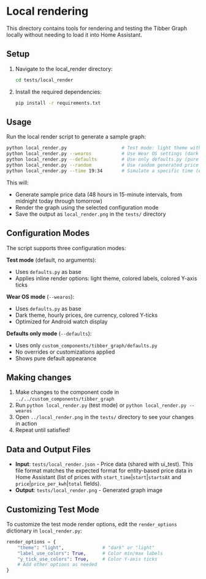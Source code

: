 # Local rendering

This directory contains tools for rendering and testing the Tibber Graph locally without needing to load it into Home Assistant.

## Setup

1. Navigate to the local_render directory:

   ```bash
   cd tests/local_render
   ```

2. Install the required dependencies:

   ```bash
   pip install -r requirements.txt
   ```

## Usage

Run the local render script to generate a sample graph:

```bash
python local_render.py                    # Test mode: light theme with colored labels (default)
python local_render.py --wearos           # Use Wear OS settings (dark theme, hourly prices, öre currency)
python local_render.py --defaults         # Use only defaults.py (pure defaults, no overrides)
python local_render.py --random           # Use random generated price data instead of real Tibber data
python local_render.py --time 19:34       # Simulate a specific time (e.g., 19:34 today)
```

This will:

- Generate sample price data (48 hours in 15-minute intervals, from midnight today through tomorrow)
- Render the graph using the selected configuration mode
- Save the output as `local_render.png` in the `tests/` directory

## Configuration Modes

The script supports three configuration modes:

**Test mode** (default, no arguments):

- Uses `defaults.py` as base
- Applies inline render options: light theme, colored labels, colored Y-axis ticks

**Wear OS mode** (`--wearos`):

- Uses `defaults.py` as base
- Dark theme, hourly prices, öre currency, colored Y-ticks
- Optimized for Android watch display

**Defaults only mode** (`--defaults`):

- Uses only `custom_components/tibber_graph/defaults.py`
- No overrides or customizations applied
- Shows pure default appearance

## Making changes

1. Make changes to the component code in `../../custom_components/tibber_graph`
2. Run `python local_render.py` (test mode) or `python local_render.py --wearos`
3. Open `../local_render.png` in the `tests/` directory to see your changes in action
4. Repeat until satisfied!

## Data and Output Files

- **Input**: `tests/local_render.json` - Price data (shared with ui_test). This file format matches the expected format for entity-based price data in Home Assistant (list of prices with `start_time`|`start`|`startsAt` and `price`|`price_per_kwh`|`total` fields).
- **Output**: `tests/local_render.png` - Generated graph image

## Customizing Test Mode

To customize the test mode render options, edit the `render_options` dictionary in `local_render.py`:

```python
render_options = {
    "theme": "light",              # "dark" or "light"
    "label_use_colors": True,      # Color min/max labels
    "y_tick_use_colors": True,     # Color Y-axis ticks
    # Add other options as needed
}
```
